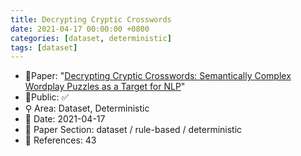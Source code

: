 ```yaml
---
title: Decrypting Cryptic Crosswords
date: 2021-04-17 00:00:00 +0800
categories: [dataset, deterministic]
tags: [dataset]
---
```


- 📙Paper: "[Decrypting Cryptic Crosswords: Semantically Complex Wordplay Puzzles as a Target for NLP](https://www.semanticscholar.org/paper/Decrypting-Cryptic-Crosswords%3A-Semantically-Complex-Rozner-Potts/8b723be33e62bf5bd9278769244f1c13a9510898)"
- 🔑Public: ✅
- ⚲ Area: Dataset, Deterministic
- 📅 Date: 2021-04-17
- 🔎 Paper Section: dataset / rule-based / deterministic
- 📝 References: 43
